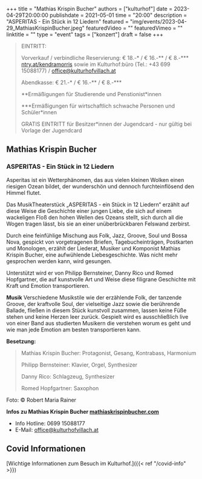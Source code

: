 +++
title = "Mathias Krispin Bucher"
authors = ["kulturhof"]
date = 2023-04-29T20:00:00
publishdate = 2021-05-01
time = "20:00"
description = "ASPERITAS - Ein Stück in 12 Liedern"
featured = "img/events/2023-04-29_MathiasKrispinBucher.jpeg"
featuredVideo = ""
featuredVimeo = ""
linktitle = ""
type = "event"
tags = ["konzert"]
draft = false
+++

> EINTRITT: 
> 
> Vorverkauf / verbindliche Reservierung: € 18.-\* / € 16.-\*\* / € 8.-\*\*\* [ntry.at/kendramorris](https://ntry.at/kendramorris) sowie im Kulturhof:büro (Tel.: +43 699 15088177) / office@kulturhofvillach.at
>
> Abendkasse: € 21.-\* / € 16.-\*\* / € 8.-\*\*\*
> 
> \*\*Ermäßigungen für Studierende und Penstionist\*innen
> 
> \*\*\*Ermäßigungen für wirtschaftlich schwache Personen und Schüler\*innen
> 
> GRATIS EINTRITT für Besitzer\*innen der Jugendcard - nur gültig bei Vorlage der Jugendcard



## Mathias Krispin Bucher
### ASPERITAS - Ein Stück in 12 Liedern

Asperitas ist ein Wetterphänomen, das aus vielen kleinen Wolken einen riesigen Ozean bildet, der
wunderschön und dennoch furchteinflösend den Himmel flutet.

Das MusikTheaterstück „ASPERITAS - ein Stück in 12 Liedern“ erzählt auf diese Weise die
Geschichte einer jungen Liebe, die sich auf einem wackeligen Floß den hohen Wellen des Ozeans
stellt, sich durch all die Wogen tragen lässt, bis sie an einer unüberbrückbaren Felswand zerbirst.

Durch eine feinfühlige Mischung aus Folk, Jazz, Groove, Soul und Bossa Nova, gespickt von
vorgetragenen Briefen, Tagebucheinträgen, Postkarten und Monologen, erzählt der Liederat,
Musiker und Komponist Mathias Krispin Bucher, eine aufwühlende Liebesgeschichte.
Was nicht mehr gesprochen werden kann, wird gesungen.

Unterstützt wird er von Philipp Bernsteiner, Danny Rico und Romed Hopfgartner, die auf
kunstvolle Art und Weise diese filigrane Geschichte mit Kraft und Emotion transportieren.

**Musik**
Verschiedene Musikstile wie der erzählende Folk, der tanzende Groove, der kraftvolle Soul, der
vielseitige Jazz sowie die berührende Ballade, fließen in diesem Stück kunstvoll zusammen, lassen
keine Füße stehen und keine Herzen leer zurück.
Gespielt wird es ausschließlich live von einer Band aus studierten Musikern die verstehen worum es
geht und wie man jede Emotion am besten transportieren kann.

**Besetzung:**

>Mathias Krispin Bucher: Protagonist, Gesang, Kontrabass, Harmonium
>
>Philipp Bernsteiner: Klavier, Orgel, Synthesizer
>
>Danny Rico: Schlagzeug, Synthesizer
>
>Romed Hopfgartner: Saxophon

Foto: © Robert Maria Rainer

**Infos zu Mathias Krispin Bucher [mathiaskrispinbucher.com](https://www.mathiaskrispinbucher.com/)**


- Info Hotline: 0699 15088177 
- E-Mail: office@kulturhofvillach.at

## Covid Informationen 

[Wichtige Informationen zum Besuch im Kulturhof.]({{< ref "/covid-info" >}})
